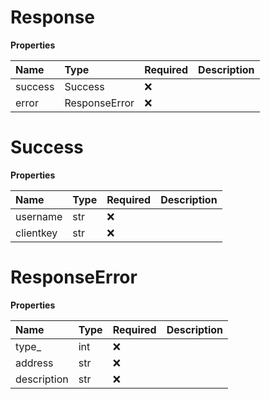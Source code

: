 # Response

**Properties**

| Name    | Type          | Required | Description |
| :------ | :------------ | :------- | :---------- |
| success | Success       | ❌       |             |
| error   | ResponseError | ❌       |             |

# Success

**Properties**

| Name      | Type | Required | Description |
| :-------- | :--- | :------- | :---------- |
| username  | str  | ❌       |             |
| clientkey | str  | ❌       |             |

# ResponseError

**Properties**

| Name        | Type | Required | Description |
| :---------- | :--- | :------- | :---------- |
| type\_      | int  | ❌       |             |
| address     | str  | ❌       |             |
| description | str  | ❌       |             |

<!-- This file was generated by liblab | https://liblab.com/ -->
